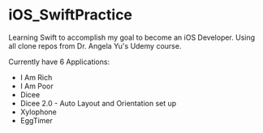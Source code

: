# iOS_SwiftPractice
Learning Swift to accomplish my goal to become an iOS Developer. Using all clone repos from Dr. Angela Yu's Udemy course. 

Currently have 6 Applications: 
* I Am Rich
* I Am Poor
* Dicee
* Dicee 2.0 - Auto Layout and Orientation set up
* Xylophone 
* EggTimer 

